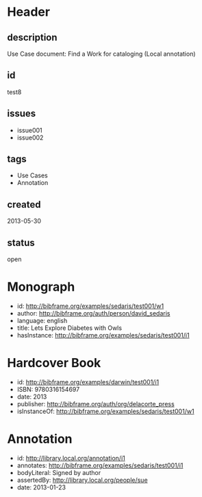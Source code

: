 # Header

## description

Use Case document: Find a Work for cataloging (Local annotation)

## id

test8

## issues

* issue001
* issue002

## tags

* Use Cases
* Annotation

## created

2013-05-30

## status

open

# Monograph

* id: http://bibframe.org/examples/sedaris/test001/w1
* author: <http://bibframe.org/auth/person/david_sedaris>
* language: english
* title: Lets Explore Diabetes with Owls
* hasInstance: http://bibframe.org/examples/sedaris/test001/i1
 

# Hardcover Book

* id: http://bibframe.org/examples/darwin/test001/i1
* ISBN: 9780316154697
* date: 2013
* publisher: <http://bibframe.org/auth/org/delacorte_press>
* isInstanceOf: http://bibframe.org/examples/sedaris/test001/w1


# Annotation

* id: http://library.local.org/annotation/i1
* annotates: <http://bibframe.org/examples/sedaris/test001/i1>
* bodyLiteral: Signed by author
* assertedBy: <http://library.local.org/people/sue>
* date: 2013-01-23
